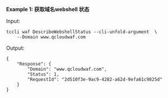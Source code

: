 **Example 1: 获取域名webshell 状态**



Input: 

```
tccli waf DescribeWebshellStatus --cli-unfold-argument  \
    --Domain www.qcloudwaf.com
```

Output: 
```
{
    "Response": {
        "Domain": "www.qcloudwaf.com",
        "Status": 1,
        "RequestId": "2d510f3e-9ac9-4282-a62d-9efa61c9825d"
    }
}
```

